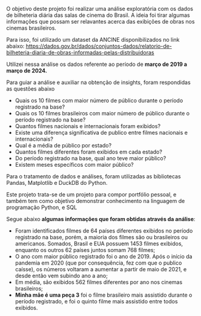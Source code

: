 O objetivo deste projeto foi realizar uma análise exploratória com os dados de bilheteria diária das salas de cinema do Brasil. A ideia foi tirar algumas informações que possam ser relavantes acerca das exibições de obras nos cinemas brasileiros.

Para isso, foi utilizado um dataset da ANCINE disponibilizados no link abaixo:
https://dados.gov.br/dados/conjuntos-dados/relatorio-de-bilheteria-diaria-de-obras-informadas-pelas-distribuidoras

Utilizei nessa análise os dados referente ao período de **março de 2019 a março de 2024.**

Para guiar a análise e auxiliar na obtenção de insights, foram respondidas as questões abaixo

- Quais os 10 filmes com maior número de público durante o período registrado na base?
- Quais os 10 filmes brasileiros com maior número de público durante o período registrado na base?
- Quantos filmes nacionais e internacionais foram exibidos?
- Existe uma diferença significativa de publico entre filmes nacionais e internacionais?
- Qual é a média de público por estado?
- Quantos filmes diferentes foram exibidos em cada estado?
- Do período registrado na base, qual ano teve maior público?
- Existem meses específicos com maior público?

Para o tratamento de dados e análises, foram utilizadas as bibliotecas Pandas, Matplotlib e DuckDB do Python.

Este projeto trata-se de um projeto para compor portfólio pessoal, e também tem como objetivo demonstrar conhecimento na linguagem de programação Python, e SQL

Segue abaixo **algumas informações que foram obtidas através da análise**:

- Foram identificados filmes de 64 países diferentes exibidos no período registrado na base, porém, a maioria dos filmes são ou brasileiros ou americanos. Somados, Brasil e EUA possuem 1453 filmes exibidos, enquanto os outros 62 países juntos somam 768 filmes;
- O ano com maior público registrado foi o ano de 2019. Após o início da pandemia em 2020 (que por consequência, fez com que o publico caísse), os números voltaram a aumentar a partir de maio de 2021, e desde então vem subindo ano a ano;
- Em média, são exibidos 562 filmes diferentes por ano nos cinemas brasileiros;
- **Minha mãe é uma peça 3** foi o filme brasileiro mais assistido durante o período registrado, e foi o quinto filme mais assistido entre todos exibidos.

